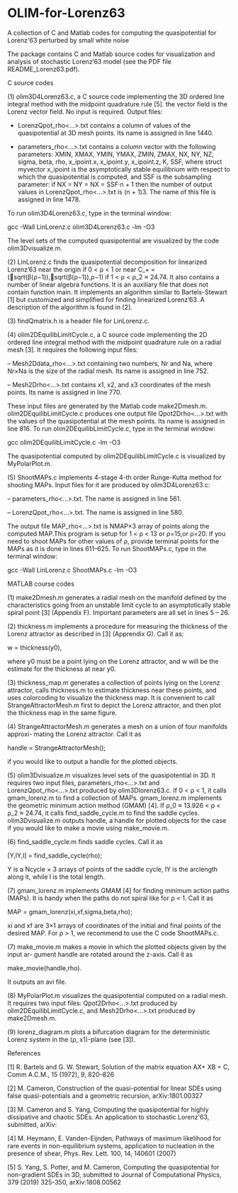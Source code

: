 # OLIM-for-Lorenz63
A collection of C and Matlab codes for computing the quasipotential for Lorenz'63 perturbed by small white noise 

The package contains C and Matlab source codes for visualization and analysis of stochastic Lorenz’63 model (see the PDF file README_Lorenz63.pdf).


C source codes

(1) olim3D4Lorenz63.c, a C source code implementing the 3D ordered line integral method with the midpoint quadrature rule [5]. the vector field is the Lorenz vector field. No input is required. Output files:

- LorenzQpot_rho<...>.txt contains a column of values of the quasipotential at 3D mesh points. Its name is assigned in line 1440.

- parameters_rho<...>.txt contains a column vector with the following parameters:
XMIN, XMAX, YMIN, YMAX, ZMIN, ZMAX, NX, NY, NZ,
sigma, beta, rho, x_ipoint.x, x_ipoint.y, x_ipoint.z, K, SSF, where struct myvector x_ipoint is the asymptotically stable equilibrium with respect to which the quasipotential is computed, and SSF is the subsampling parameter: if NX = NY = NX = SSF·n + 1 then the number of output values in LorenzQpot_rho<...>.txt is (n + 1)3. The name of this file is assigned in line 1478.

To run olim3D4Lorenz63.c, type in the terminal window:

gcc -Wall LinLorenz.c olim3D4Lorenz63.c -lm -O3

The level sets of the computed quasipotential are visualized by the code olim3Dvisualize.m.

(2) LinLorenz.c finds the quasipotential decomposition for linearized Lorenz’63 near the origin if 0 < ρ < 1 or near 
C_+ = (􏰋sqrt(β(ρ−1)),􏰋sqrt(β(ρ−1)),ρ−1) if 1 < ρ < ρ_2 ≈ 24.74. It also contains a number of linear algebra functions. It is an auxiliary file that does not contain function main. It implements an algorithm similar to Bartels-Stewart [1] but customized and simplified for finding linearized Lorenz’63. A description of the algorithm is found in [2].

(3) findQmatrix.h is a header file for LinLorenz.c.

(4) olim2DEquilibLimitCycle.c, a C source code implementing the 2D ordered line integral method with the midpoint quadrature rule on a radial mesh [3]. It requires the following input files:

– Mesh2Ddata_rho<...>.txt containing two numbers, Nr and Na, where Nr×Na is the size of the radial mesh. Its name is assigned in line 752.

– Mesh2Drho<...>.txt contains x1, x2, and x3 coordinates of the mesh points. Its name is assigned in line 770.

These input files are generated by the Matlab code make2Dmesh.m. olim2DEquilibLimitCycle.c produces one output file Qpot2Drho<...>.txt with the values of the quasipotential at the mesh points. Its name is assigned in line 816. To run olim2DEquilibLimitCycle.c, type in the terminal window:

gcc olim2DEquilibLimitCycle.c -lm -O3

The quasipotential computed by olim2DEquilibLimitCycle.c is visualized by
MyPolarPlot.m.

(5) ShootMAPs.c implements 4-stage 4-th order Runge-Kutta method for shooting MAPs. Input files for it are produced by olim3D4Lorenz63.c:

– parameters_rho<...>.txt. The name is assigned in line 561.

– LorenzQpot_rho<...>.txt. The name is assigned in line 580.

The output file MAP_rho<...>.txt is NMAP×3 array of points along the computed MAP.This program is setup for 1 < ρ < 13 or ρ=15,or ρ=20. If you need to shoot MAPs for other values of ρ, provide terminal points for the MAPs as it is done in lines 611–625. To run ShootMAPs.c, type in the terminal window:

  gcc -Wall LinLorenz.c ShootMAPs.c -lm -O3


MATLAB course codes

(1) make2Dmesh.m generates a radial mesh on the manifold defined by the characteristics going from an unstable limit cycle to an asymptotically stable spiral point [3] (Appendix F). Important parameters are all set in lines 5 – 26.

(2) thickness.m implements a procedure for measuring the thickness of the Lorenz attractor as described in [3] (Apprendix G). Call it as:

w = thickness(y0),

where y0 must be a point lying on the Lorenz attractor, and w will be the estimate for the thickness at near y0.

(3) thickness_map.m generates a collection of points lying on the Lorenz attractor, calls thickness.m to estimate thickness near these points, and uses colorcoding to visualize the thickness map. It is convenient to call StrangeAttractorMesh.m first to depict the Lorenz attractor, and then plot the thickness map in the same figure.

(4) StrangeAttractorMesh.m generates a mesh on a union of four manifolds approxi- mating the Lorenz attractor. Call it as

handle = StrangeAttractorMesh();

if you would like to output a handle for the plotted objects.

(5) olim3Dvisualize.m visualizes level sets of the quasipotential in 3D. It requires two input files, parameters_rho<...>.txt and LorenzQpot_rho<...>.txt produced by olim3Dlorenz63.c. If 0 < ρ < 1, it calls gmam_lorenz.m to find a collection of MAPs. gmam_lorenz.m implements the geometric minimum action method (GMAM) [4]. If ρ_0 ≈ 13.926 < ρ < ρ_2 ≈ 24.74, it calls find_saddle_cycle.m to find the saddle cycles. olim3Dvisualize.m outputs handle, a handle for plotted objects for the case if you would like to make a movie using make_movie.m.

(6) find_saddle_cycle.m finds saddle cycles. Call it as

[Y,lY,l] = find_saddle_cycle(rho);

Y is a Ncycle × 3 arrays of points of the saddle cycle, lY is the arclength along it, while l is the total length.

(7) gmam_lorenz.m implements GMAM [4] for finding minimum action paths (MAPs). It is handy when the paths do not spiral like for ρ < 1. Call it as

MAP = gmam_lorenz(xi,xf,sigma,beta,rho);

xi and xf are 3×1 arrays of coordinates of the initial and final points of the desired MAP. For ρ > 1, we recommend to use the C code ShootMAPs.c.

(7) make_movie.m makes a movie in which the plotted objects given by the input ar- gument handle are rotated around the z-axis. Call it as 

make_movie(handle,rho).

It outputs an avi file.

(8) MyPolarPlot.m visualizes the quasipotential computed on a radial mesh. It requires two input files: Qpot2Drho<...>.txt produced by olim2DEquilibLimitCycle.c, and Mesh2Drho<...>.txt produced by make2Dmesh.m.

(9) lorenz_diagram.m plots a bifurcation diagram for the deterministic Lorenz system in the (ρ, x1)-plane (see [3]).

References

[1] R. Bartels and G. W. Stewart, Solution of the matrix equation AX+ XB = C, Comm A.C.M., 15 (1972), 9, 820–826

[2] M. Cameron, Construction of the quasi-potential for linear SDEs using false quasi-potentials and a geometric recursion, arXiv:1801.00327

[3] M. Cameron and S. Yang, Computing the quasipotential for highly dissipative and chaotic SDEs. An application to stochastic Lorenz'63, submitted, arXiv:

[4] M. Heymann, E. Vanden-Eijnden, Pathways of maximum likelihood for rare events in non-equilibrium systems, application to nucleation in the presence of shear, Phys. Rev. Lett. 100, 14, 140601 (2007)

[5] S. Yang, S. Potter, and M. Cameron, Computing the quasipotential for non-gradient SDEs in 3D, submitted to Journal of Computational Physics, 379 (2019) 325-350, arXiv:1808.00562


